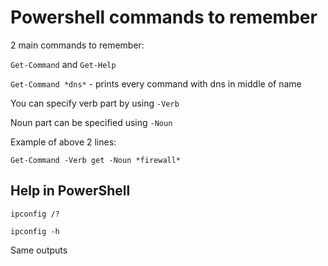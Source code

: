 # Powershell commands to remember

2 main commands to remember:&#x20;

`Get-Command` and `Get-Help`

`Get-Command *dns*` - prints every command with dns in middle of name&#x20;



You can specify verb part by using `-Verb`&#x20;

Noun part can be specified using `-Noun`&#x20;

Example of above 2 lines:&#x20;

`Get-Command -Verb get -Noun *firewall*`&#x20;

## Help in PowerShell

`ipconfig /?`

`ipconfig -h`

Same outputs

